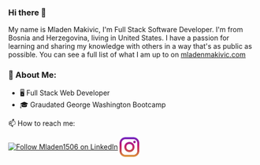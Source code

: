 ### Hi there 👋

My name is Mladen Makivic, I'm Full Stack Software Developer. I'm from Bosnia and Herzegovina, living in United States. I have a passion for learning and sharing my knowledge with others in a way that's as public as possible. You can see a full list of what I am up to on [mladenmakivic.com](http://mladenmakivic.com/)

### :book:  About Me:


- 🖥 Full Stack Web Developer
- 🎓 Graudated George Washington Bootcamp

📫 How to reach me:


[<img src="https://raw.githubusercontent.com/Raymo111/Raymo111/master/socials/linkedin.png" height="40em" align="center" alt="Follow Mladen1506 on LinkedIn" title="Follow Mladen1506 on LinkedIn"/>](https://www.linkedin.com/in/mladen-makivic-181782198/)
[<img src="https://raw.githubusercontent.com/Mladen1506/Mladen1506/main/socials/instagram.svg" height="40em" align="center" alt="Follow Mladen1506 on Instagram" title="Follow Mladen1506 on Instagram"/>](https://www.instagram.com/mladen_makivic1/)


